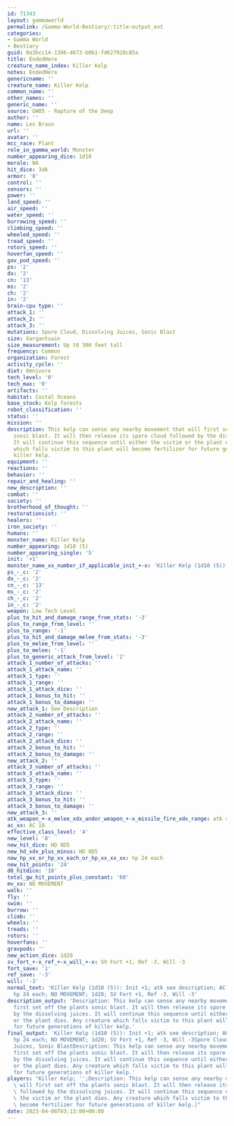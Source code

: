 ```yaml
---
id: 71343
layout: gammaworld
permalink: /Gamma-World-Bestiary/:title:output_ext
categories:
- Gamma World
- Bestiary
guid: 0a3bcc14-1306-4672-b0b1-fd627928c85a
title: EndedHere
creature_name_index: Killer Kelp
notes: EndedHere
genericname: ''
creature_name: Killer Kelp
common_name: ''
other_names: ''
generic_name: ''
source: GW05 - Rapture of the Deep
author: ''
name: Les Braun
url: ''
avatar: ''
mcc_race: Plant
role_in_gamma_world: Monster
number_appearing_dice: 1d10
morale: NA
hit_dice: 3d6
armor: '8'
control: ''
sensors: ''
power: ''
land_speed: ''
air_speed: ''
water_speed: ''
burrowing_speed: ''
climbing_speed: ''
wheeled_speed: ''
tread_speed: ''
rotors_speed: ''
hoverfan_speed: ''
gav_pod_speed: ''
ps: '2'
dx: '2'
cn: '13'
ms: '2'
ch: '2'
in: '2'
brain-cpu type: ''
attack_1: ''
attack_2: ''
attack_3: ''
mutations: Spore Cloud, Dissolving Juices, Sonic Blast
size: Gargantuain
size_measurement: Up t0 300 feet tall
frequency: Common
organization: Forest
activity_cycle: ''
diet: Omnivore
tech_level: '0'
tech_max: '0'
artifacts: ''
habitat: Costal Oceans
base_stock: Kelp forests
robot_classification: ''
status: ''
mission: ''
description: This kelp can sense any nearby movement that will first set off the plants
  sonic blast. It will then release its spore cloud followed by the dissolving juices.
  It will continue this sequence until either the victim or the plant dies. Any creature
  which falls victim to this plant will become fertilizer for future generations of
  killer kelp.
equipment: ''
reactions: ''
behavior: ''
repair_and_healing: ''
new_description: ''
combat: ''
society: ''
brotherhood_of_thought: ''
restorationsist: ''
healers: ''
iron_society: ''
humans: ''
monster_name: Killer Kelp
number_appearing: 1d10 (5)
number_appearing_single: '5'
init: '+1'
monster_name_xx_number_if_applicable_init_+-x: 'Killer Kelp (1d10 (5)): Init +1'
ps_-_c: '2'
dx_-_c: '2'
cn_-_c: '13'
ms_-_c: '2'
ch_-_c: '2'
in_-_c: '2'
weapon: Low Tech Level
plus_to_hit_and_damage_range_from_stats: '-3'
plus_to_range_from_level: ''
plus_to_range: '-1'
plus_to_hit_and_damage_melee_from_stats: '-3'
plus_to_melee_from_level: ''
plus_to_melee: '-1'
plus_to_generic_attack_from_level: '2'
attack_1_number_of_attacks: ''
attack_1_attack_name: ''
attack_1_type: ''
attack_1_range: ''
attack_1_attack_dice: ''
attack_1_bonus_to_hit: ''
attack_1_bonus_to_damage: ''
new_attack_1: See Description
attack_2_number_of_attacks: ''
attack_2_attack_name: ''
attack_2_type: ''
attack_2_range: ''
attack_2_attack_dice: ''
attack_2_bonus_to_hit: ''
attack_2_bonus_to_damage: ''
new_attack_2: ''
attack_3_number_of_attacks: ''
attack_3_attack_name: ''
attack_3_type: ''
attack_3_range: ''
attack_3_attack_dice: ''
attack_3_bonus_to_hit: ''
attack_3_bonus_to_damage: ''
new_attack_3: ''
atk_weapon_+-x_melee_xdx_andor_weapon_+-x_missile_fire_xdx_range: atk see description
ac_xx: AC 18
effective_class_level: '4'
new_level: '8'
new_hit_dice: HD 8D5
new_hd_xdx_plus_minus: HD 8D5
new_hp_xx_or_hp_xx_each_or_hp_xx_xx_xx: hp 24 each
new_hit_points: '24'
d6_hitdice: '10'
total_gw_hit_points_plus_constant: '60'
mv_xx: NO MOVEMENT
walk: ''
fly: ''
swim: ''
burrow: ''
climb: ''
wheels: ''
treads: ''
rotors: ''
hoverfans: ''
gravpods: ''
new_action_dice: 1d20
sv_fort_+-x_ref_+-x_will_+-x: SV Fort +1, Ref -3, Will -3
fort_save: '1'
ref_save: '-3'
will: '-3'
normal_text: 'Killer Kelp (1d10 (5)): Init +1; atk see description; AC 18; HD 8D5
  hp 24 each; NO MOVEMENT; 1d20; SV Fort +1, Ref -3, Will -3'
description_output: 'Description: This kelp can sense any nearby movement that will
  first set off the plants sonic blast. It will then release its spore cloud followed
  by the dissolving juices. It will continue this sequence until either the victim
  or the plant dies. Any creature which falls victim to this plant will become fertilizer
  for future generations of killer kelp.'
final_output: 'Killer Kelp (1d10 (5)): Init +1; atk see description; AC 18; HD 8D5
  hp 24 each; NO MOVEMENT; 1d20; SV Fort +1, Ref -3, Will -3Spore Cloud, Dissolving
  Juices, Sonic BlastDescription: This kelp can sense any nearby movement that will
  first set off the plants sonic blast. It will then release its spore cloud followed
  by the dissolving juices. It will continue this sequence until either the victim
  or the plant dies. Any creature which falls victim to this plant will become fertilizer
  for future generations of killer kelp.'
players: "Killer Kelp; '';Description: This kelp can sense any nearby movement that\
  \ will first set off the plants sonic blast. It will then release its spore cloud\
  \ followed by the dissolving juices. It will continue this sequence until either\
  \ the victim or the plant dies. Any creature which falls victim to this plant will\
  \ become fertilizer for future generations of killer kelp.|"
date: 2023-04-06T03:13:00+00:00
---
```

</br>